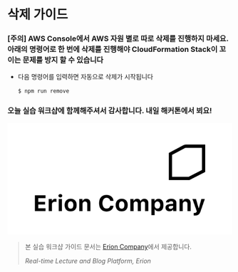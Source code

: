 # 삭제 가이드

### [주의] AWS Console에서 AWS 자원 별로 따로 삭제를 진행하지 마세요. 아래의 명령어로 한 번에 삭제를 진행해야 CloudFormation Stack이 꼬이는 문제를 방지 할 수 있습니다



- 다음 명령어를 입력하면 자동으로 삭제가 시작됩니다

  ```bash
  $ npm run remove
  ```

  

### 오늘 실습 워크샵에 함께해주셔서 감사합니다. 내일 해커톤에서 뵈요!



![Erion Company](../images/erion_company_logo.svg)

> 본 실습 워크샵 가이드 문서는 [Erion Company](https://erion.kr)에서 제공합니다.
>
> *Real-time Lecture and Blog Platform, Erion*

